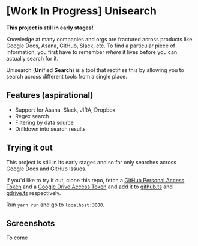 # [Work In Progress] Unisearch

**This project is still in early stages!**

Knowledge at many companies and orgs are fractured across products like Google
Docs, Asana, GitHub, Slack, etc. To find a particular piece of information, you
first have to remember *where* it lives before you can actually search for it.

Unisearch (**Uni**fied **Search**) is a tool that rectifies this by allowing you
to search across different tools from a single place. 

## Features (aspirational)
- Support for Asana, Slack, JIRA, Dropbox
- Regex search
- Filtering by data source
- Drilldown into search results

## Trying it out
This project is still in its early stages and so far only searches across
Google Docs and GitHub Issues.

If you'd like to try it out, clone this repo,
fetch a [GitHub Personal Access Token](https://docs.github.com/en/authentication/keeping-your-account-and-data-secure/creating-a-personal-access-token) and a
[Google Drive Access Token](https://developers.google.com/identity/protocols/oauth2)
and add it to [github.ts](https://github.com/tbliu/unisearch/blob/master/src/lib/github.ts) and [gdrive.ts](https://github.com/tbliu/unisearch/blob/master/src/lib/gdrive.ts) respectively.

Run `yarn run` and go to `localhost:3000`.

## Screenshots
To come